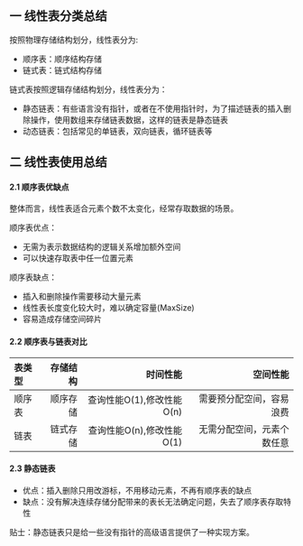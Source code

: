 ## 一 线性表分类总结

按照物理存储结构划分，线性表分为:
- 顺序表：顺序结构存储
- 链式表：链式结构存储

链式表按照逻辑存储结构划分，线性表分为：
- 静态链表：有些语言没有指针，或者在不使用指针时，为了描述链表的插入删除操作，使用数组来存储链表数据，这样的链表是静态链表
- 动态链表：包括常见的单链表，双向链表，循环链表等

## 二 线性表使用总结

#### 2.1 顺序表优缺点

整体而言，线性表适合元素个数不太变化，经常存取数据的场景。  

顺序表优点：
- 无需为表示数据结构的逻辑关系增加额外空间
- 可以快速存取表中任一位置元素

顺序表缺点：
- 插入和删除操作需要移动大量元素
- 线性表长度变化较大时，难以确定容量(MaxSize)
- 容易造成存储空间碎片

#### 2.2 顺序表与链表对比

| 表类型 | 存储结构 |  时间性能 | 空间性能 | 
| :------| ------: | ------: | ------: | 
| 顺序表 | 顺序存储 | 查询性能O(1),修改性能O(n) | 需要预分配空间，容易浪费 |
| 链表 | 链式存储 | 查询性能O(n),修改性能O(1) | 无需分配空间，元素个数任意 |

#### 2.3 静态链表

- 优点：插入删除只用改游标，不用移动元素，不再有顺序表的缺点
- 缺点：没有解决连续存储分配带来的表长无法确定问题，失去了顺序表存取特性

贴士：静态链表只是给一些没有指针的高级语言提供了一种实现方案。  